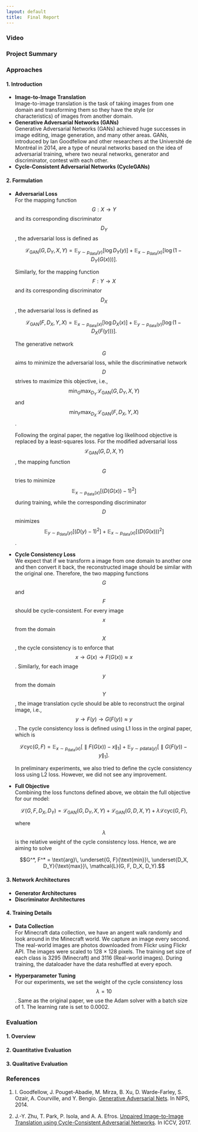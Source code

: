 ```yaml
---
layout: default
title:  Final Report
---
```


### Video

### Project Summary

### Approaches
#### 1. Introduction
- **Image-to-Image Translation**  
  Image-to-image translation is the task of taking images from one domain and transforming them so they have the style (or characteristics) of images from another domain. 
- **Generative Adversarial Networks (GANs)**  
  Generative Adversarial Networks (GANs) achieved huge successes in image editing, image generation, and many other areas. GANs, introduced by Ian Goodfellow and other researchers at the Université de Montréal in 2014, are a type of neural networks based on the idea of adversarial training, where two neural networks, generator and discriminator, contest with each other. 
- **Cycle-Consistent Adversarial Networks (CycleGANs)**

#### 2. Formulation
- **Adversarial Loss**  
  For the mapping function $$G: X \to Y$$ and its corresponding discriminator $$D_Y$$, the adversarial loss is defined as  
  
  $$\mathcal{L}_{\text{GAN}}(G, D_Y, X, Y) = \mathbb{E}_{y\sim p_{\text{data}}(y)}[\log D_Y(y)] + \mathbb{E}_{x\sim p_{\text{data}}(x)}[\log(1-D_Y(G(x)))].$$  
  
  Similarly, for the mapping function $$F: Y \to X$$ and its corresponding discriminator $$D_X$$, the adversarial loss is defined as  
  
  $$\mathcal{L}_{\text{GAN}}(F, D_X, Y, X) = \mathbb{E}_{x\sim p_{\text{data}}(x)}[\log D_X(x)] + \mathbb{E}_{y\sim p_{\text{data}}(y)}[\log(1-D_X(F(y)))].$$  
  
  The generative network $$G$$ aims to minimize the adversarial loss, while the discriminative network $$D$$ strives to maximize this objective, i.e., $$\text{min}_G\text{max}_{D_Y} \,\mathcal{L}_{\text{GAN}}(G, D_Y, X, Y)$$ and $$\text{min}_F\text{max}_{D_X} \,\mathcal{L}_{\text{GAN}}(F, D_X, Y, X)$$.  
  
  Following the orginal paper, the negative log likelihood objective is replaced by a least-squares loss. For the modified adversarial loss $$\mathcal{L}_{\text{GAN}}(G, D, X, Y)$$, the mapping function $$G$$ tries to minimize $$\mathbb{E}_{x\sim p_{\text{data}}(x)}[(D(G(x))-1)^2]$$ during training, while the corresponding discriminator $$D$$ minimizes $$\mathbb{E}_{y\sim p_{\text{data}}(y)}[(D(y)-1)^2] + \mathbb{E}_{x\sim p_{\text{data}}(x)}[(D(G(x)))^2]$$.
  
- **Cycle Consistency Loss**  
  We expect that if we transform a image from one domain to another one and then convert it back, the reconstructed image should be similar with the original one. Therefore, the two mapping functions $$G$$ and $$F$$ should be cycle-consistent. For every image $$x$$ from the domain $$X$$, the cycle consistency is to enforce that $$x \to G(x) \to F(G(x)) \approx x$$. Similarly, for each image $$y$$ from the domain $$Y$$, the image translation cycle should be able to reconstruct the orginal image, i.e., $$y \to F(y) \to G(F(y)) \approx y$$. The cycle consistency loss is defined using L1 loss in the orginal paper, which is
  
  $$\mathcal{L}{\text{cyc}}(G, F) = \mathbb{E}_{x\sim p_{\text{data}}(x)}[\parallel F(G(x))-x \parallel_1] + \mathbb{E}_{y\sim p{\text{data}}(y)}[\parallel G(F(y))-y \parallel_1].$$
  
  In preliminary experiments, we also tried to define the cycle consistency loss using L2 loss. However, we did not see any improvement.

- **Full Objective**  
  Combining the loss functons defined above, we obtain the full objective for our model:
  
  $$\mathcal{L}(G, F, D_X, D_Y) = \mathcal{L}_{\text{GAN}}(G, D_Y, X, Y) + \mathcal{L}_{\text{GAN}}(G, D, X, Y) + \lambda\mathcal{L}{\text{cyc}}(G, F),$$
  
  where $$\lambda$$ is the relative weight of the cycle consistency loss. Hence, we are aiming to solve  
  
  $$G^*, F^* = \text{arg}\, \underset{G, F}{\text{min}}\, \underset{D_X, D_Y}{\text{max}}\, \mathcal{L}(G, F, D_X, D_Y).$$

#### 3. Network Architectures
- **Generator Architectures**
- **Discriminator Architectures**

#### 4. Training Details
- **Data Collection**  
  For Minecraft data collection, we have an angent walk randomly and look around in the Minecraft world. We capture an image every second. The real-world images are photos downloaded from Flickr using Flickr API. The images were scaled to 128 × 128 pixels. The training set size of each class is 3295 (Minecraft) and 3116 (Real-world images). During training, the dataloader have the data reshuffled at every epoch.
  
- **Hyperparameter Tuning**  
  For our experiments, we set the weight of the cycle consistency loss $$\lambda = 10$$. Same as the original paper, we use the Adam solver with a batch size of 1. The learning rate is set to 0.0002.

### Evaluation
#### 1. Overview

#### 2. Quantitative Evaluation

#### 3. Qualitative Evaluation

### References
1. I. Goodfellow, J. Pouget-Abadie, M. Mirza, B. Xu, D. Warde-Farley, S. Ozair, A. Courville, and Y. Bengio. [Generative Adversarial Nets](https://arxiv.org/pdf/1406.2661.pdf). In NIPS, 2014.

2. J.-Y. Zhu, T. Park, P. Isola, and A. A. Efros. [Unpaired Image-to-Image Translation using Cycle-Consistent Adversarial Networks](https://arxiv.org/pdf/1703.10593.pdf). In ICCV, 2017. 
